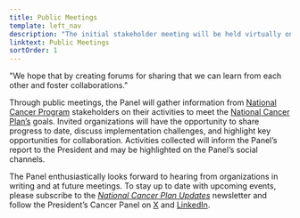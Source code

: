 ```yaml
---
title: Public Meetings
template: left_nav
description: "The initial stakeholder meeting will be held virtually on Thursday, September 7, 2023."
linktext: Public Meetings
sortOrder: 1
---
```


<div class="quote-text">"We hope that by creating forums for sharing that we can learn from each other and foster collaborations."</div>

<div>
<image-with-caption
	className="float-right"
	imagewidth="45%"
	image_src="public-meetings.png"
	image_alt="September 7 2023 NCP Public Meeting"
	image_caption='National Cancer Plan Stakeholder Meeting participants on September 7, 2023'>
</image-with-caption>
</div>

Through public meetings, the Panel will gather information from [National Cancer Program](/about/blogs/national-cancer-program/) stakeholders on their activities to meet the [National Cancer Plan’s](https://nationalcancerplan.cancer.gov/) goals. Invited organizations will have the opportunity to share progress to date, discuss implementation challenges, and highlight key opportunities for collaboration. Activities collected will inform the Panel’s report to the President and may be highlighted on the Panel’s social channels.

The Panel enthusiastically looks forward to hearing from organizations in writing and at future meetings. To stay up to date with upcoming events, please subscribe to the *[National Cancer Plan Updates](https://public.govdelivery.com/accounts/USNIHNCINCP/signup/36870)* newsletter and follow the President’s Cancer Panel on [X](https://twitter.com/PresCancerPanel) and [LinkedIn](https://www.linkedin.com/company/president's-cancer-panel/).

